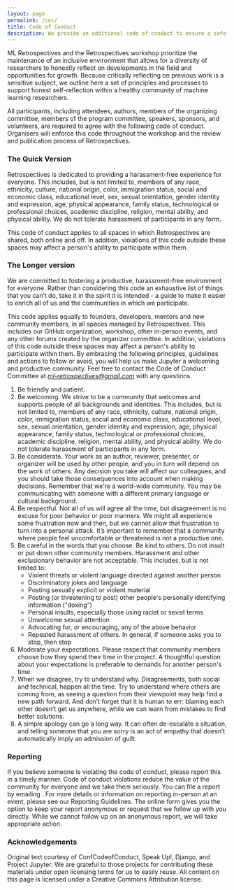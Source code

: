 ```yaml
---
layout: page
permalink: /coc/
title: Code of Conduct
description: We provide an additional code of conduct to ensure a safe environment to reflect on ML research.
---
```


ML Retrospectives and the Retrospectives workshop prioritize the maintenance of an inclusive environment that allows for a diversity of researchers to honestly reflect on developments in the field and opportunities for growth.  Because critically reflecting on previous work is a sensitive subject, we outline here a set of principles and processes to support honest self-reflection within a healthy community of machine learning researchers.

All participants, including attendees, authors, members of the organizing committee, members of the program committee, speakers, sponsors, and volunteers, are required to agree with the following code of conduct. Organisers will enforce this code throughout the workshop and the review and publication process of Retrospectives. 

### The Quick Version

Retrospectives is dedicated to providing a harassment-free experience for everyone. This  includes, but is not limited to, members of any race, ethnicity, culture, national origin, color, immigration status, social and economic class, educational level, sex, sexual orientation, gender identity and expression, age, physical appearance, family status, technological or professional choices, academic discipline, religion, mental ability, and physical ability. We do not tolerate harassment of participants in any form. 

This code of conduct applies to all spaces in which Retrospectives are shared, both online and off.  In addition, violations of this code outside these spaces may affect a person's ability to participate within them.

### The Longer version

We are committed to fostering a productive, harassment-free environment for everyone. Rather than considering this code an exhaustive list of things that you can’t do, take it in the spirit it is intended - a guide to make it easier to enrich all of us and the communities in which we participate.

This code applies equally to founders, developers, mentors and new community members, in all spaces managed by Retrospectives. This includes our GitHub organization, workshop, other in-person events, and any other forums created by the organizer committee. In addition, violations of this code outside these spaces may affect a person's ability to participate within them.
By embracing the following principles, guidelines and actions to follow or avoid, you will help us make Jupyter a welcoming and productive community. Feel free to contact the Code of Conduct Committee at *ml-retrospectives@gmail.com* with any questions.
1. Be friendly and patient.
2. Be welcoming. We strive to be a community that welcomes and supports people of all backgrounds and identities. This  includes, but is not limited to, members of any race, ethnicity, culture, national origin, color, immigration status, social and economic class, educational level, sex, sexual orientation, gender identity and expression, age, physical appearance, family status, technological or professional choices, academic discipline, religion, mental ability, and physical ability. We do not tolerate harassment of participants in any form. 
3. Be considerate. Your work as an author, reviewer, presenter, or organizer will be used by other people, and you in turn will depend on the work of others. Any decision you take will affect our colleagues, and you should take those consequences into account when making decisions. Remember that we're a world-wide community. You may be communicating with someone with a different primary language or cultural background.
4. Be respectful. Not all of us will agree all the time, but disagreement is no excuse for poor behavior or poor manners. We might all experience some frustration now and then, but we cannot allow that frustration to turn into a personal attack. It’s important to remember that a community where people feel uncomfortable or threatened is not a productive one.
5. Be careful in the words that you choose. Be kind to others. Do not insult or put down other community members. Harassment and other exclusionary behavior are not acceptable. This includes, but is not limited to:
    - Violent threats or violent language directed against another person
    - Discriminatory jokes and language
    - Posting sexually explicit or violent material
    - Posting (or threatening to post) other people's personally identifying information ("doxing")
    - Personal insults, especially those using racist or sexist terms
    - Unwelcome sexual attention
    - Advocating for, or encouraging, any of the above behavior
    - Repeated harassment of others. In general, if someone asks you to stop, then stop
6. Moderate your expectations. Please respect that community members choose how they spend their time in the project. A thoughtful question about your expectations is preferable to demands for another person's time.
7. When we disagree, try to understand why. Disagreements, both social and technical, happen all the time. Try to understand where others are coming from, as seeing a question from their viewpoint may help find a new path forward. And don’t forget that it is human to err: blaming each other doesn’t get us anywhere, while we can learn from mistakes to find better solutions.
8. A simple apology can go a long way. It can often de-escalate a situation, and telling someone that you are sorry is an act of empathy that doesn’t automatically imply an admission of guilt.

### Reporting

If you believe someone is violating the code of conduct, please report this in a timely manner. Code of conduct violations reduce the value of the community for everyone and we take them seriously.
You can file a report by emailing . For more details or information on reporting in-person at an event, please see our Reporting Guidelines.
The online form gives you the option to keep your report anonymous or request that we follow up with you directly. While we cannot follow up on an anonymous report, we will take appropriate action.

### Acknowledgements

Original text courtesy of ConfCodeofConduct, Speak Up!, Django, and Project Jupyter. We are grateful to those projects for contributing these materials under open licensing terms for us to easily reuse.
All content on this page is licensed under a Creative Commons Attribution license.
